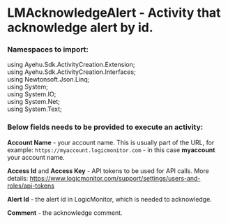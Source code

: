 # LMAcknowledgeAlert - Activity that acknowledge alert by id.

### Namespaces to import:

using Ayehu.Sdk.ActivityCreation.Extension;<br/>
using Ayehu.Sdk.ActivityCreation.Interfaces;<br/>
using Newtonsoft.Json.Linq;<br/>
using System;<br/>
using System.IO;<br/>
using System.Net;<br/>
using System.Text;<br/>

### Below fields needs to be provided to execute an activity:

**Account Name** - your account name. This is usually part of the URL, for example: `https://myaccount.logicmonitor.com` - in this case **myaccount** your account name.

**Access Id** and **Access Key** - API tokens to be used for API calls. More details: https://www.logicmonitor.com/support/settings/users-and-roles/api-tokens

**Alert Id** - the alert id in LogicMonitor, which is needed to acknowledge.

**Comment** - the acknowledge comment.